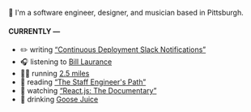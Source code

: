 👋 I'm a software engineer, designer, and musician based in Pittsburgh.

#### CURRENTLY —

* ✏️ writing [“Continuous Deployment Slack Notifications”](https://www.amoscato.com/journal/slack-deploy-notifications/)
* 🎧 listening to [Bill Laurance](https://www.last.fm/music/Bill+Laurance/_/Ngoni+Baby)
* 🏃‍♂️ running [2.5 miles](https://www.strava.com/activities/8784882617)
* 📘 reading [“The Staff Engineer&#39;s Path”](https://www.goodreads.com/book/show/59694859-the-staff-engineer-s-path)
* 🍿 watching [“React.js: The Documentary”](https://youtu.be/8pDqJVdNa44)
* 🍺 drinking [Goose Juice](https://untappd.com/user/namoscato/checkin/1246794108)
